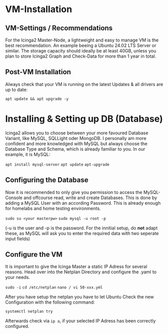 # VM-Installation

## VM-Settings / Recommendations

For the Icinga2 Master-Node, a lightweight and easy to manage VM is the best recommendation. An example beeing a Ubuntu 24.02 LTS Server or similar.
The storage capacity should ideally be at least 40GB, unless you plan to store Icinga2 Graph and Check-Data for more than 1 year in total.

## Post-VM Installation

Always check that your VM is running on the latest Updates & all drivers are up to date:

`apt update && apt upgrade -y`

# Installing & Setting up DB (Database)

Icinga2 allows you to choose between your more favoured Database Variant, like MySQL, SQLLight oder MongoDB. I personally am more confident and more knowledged with MySQL but always choose the Database Type and Schema,
which is already familiar to you.
In our example, it is MySQL:

`apt install mysql-server`
`apt update`
`apt-upgrade`

## Configuring the Database

Now it is recommended to only give you permission to access the MySQL-Console and offcourse read, write and create Databases. This is done by adding a MySQL User with an according Password.
This is already enough for homelabs and home testing environments.

`sudo su <your masterpw>`
`sudo mysql -u root -p`

(-u is the user and -p is the password. For the innitial setup, do **not** adapt these, as MySQL will ask you to enter the required data with two seperate input fields)  

## Configure the VM 
It is important to give the Icinga Master a static IP Adress for several reasons. Head over into the Netplan Directory and configure the .yaml to your needs.

`sudo -i`
`cd /etc/netplan`
`nano / vi 50-xxx.yml`

After you have setup the netplan you have to let Ubuntu Check the new Configuration with the following command:

`systemctl netplan try`

Afterwards check via `ip a`, if your selected IP Adress has been correctly configured.
